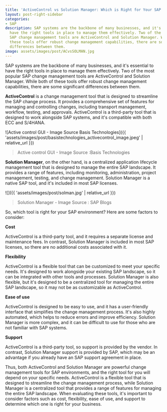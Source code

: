 ```yaml
---
title: 'ActiveControl vs Solution Manager: Which is Right for Your SAP Environment?'
layout: post-right-sidebar
categories:
- SAP
description: SAP systems are the backbone of many businesses, and it's essential to
  have the right tools in place to manage them effectively. Two of the most popular
  SAP change management tools are ActiveControl and Solution Manager. While both of
  these tools offer robust change management capabilities, there are some significant
  differences between them.
image: assets/images/post/ACvsSOLMAN.jpg
---
```


SAP systems are the backbone of many businesses, and it's essential to have the right tools in place to manage them effectively. Two of the most popular SAP change management tools are ActiveControl and Solution Manager. While both of these tools offer robust change management capabilities, there are some significant differences between them.

**ActiveControl** is a change management tool that is designed to streamline the SAP change process. It provides a comprehensive set of features for managing and controlling changes, including transport management, workflow, testing, and approvals. ActiveControl is a third-party tool that is designed to work alongside SAP systems, and it's compatible with both ECC and S/4HANA.

![Active control GUI - Image Source Basis Technologies]({{ 'assets/images/post/basistechnologies_activecontrol_image.jpeg' | relative_url }}) 
> Active control GUI - Image Source :Basis Technologies

**Solution Manager**, on the other hand, is a centralized application lifecycle management tool that is designed to manage the entire SAP landscape. It provides a range of features, including monitoring, administration, project management, testing, and change management. Solution Manager is a native SAP tool, and it's included in most SAP licenses.

![]({{ 'assets/images/post/solman.jpg' | relative_url }})
> Solution Manager - Image Source : SAP Blogs

So, which tool is right for your SAP environment? Here are some factors to consider:

**Cost**

ActiveControl is a third-party tool, and it requires a separate license and maintenance fees. In contrast, Solution Manager is included in most SAP licenses, so there are no additional costs associated with it.

**Flexibility**

ActiveControl is a flexible tool that can be customized to meet your specific needs. It's designed to work alongside your existing SAP landscape, so it can be integrated with other tools and processes. Solution Manager is also flexible, but it's designed to be a centralized tool for managing the entire SAP landscape, so it may not be as customizable as ActiveControl.

**Ease of use**

ActiveControl is designed to be easy to use, and it has a user-friendly interface that simplifies the change management process. It's also highly automated, which helps to reduce errors and improve efficiency. Solution Manager is more complex, and it can be difficult to use for those who are not familiar with SAP systems.

**Support**

ActiveControl is a third-party tool, so support is provided by the vendor. In contrast, Solution Manager support is provided by SAP, which may be an advantage if you already have an SAP support agreement in place.

Thus, both ActiveControl and Solution Manager are powerful change management tools for SAP environments, and the right tool for you will depend on your specific needs. ActiveControl is a flexible tool that is designed to streamline the change management process, while Solution Manager is a centralized tool that provides a range of features for managing the entire SAP landscape. When evaluating these tools, it's important to consider factors such as cost, flexibility, ease of use, and support to determine which one is right for your business.
